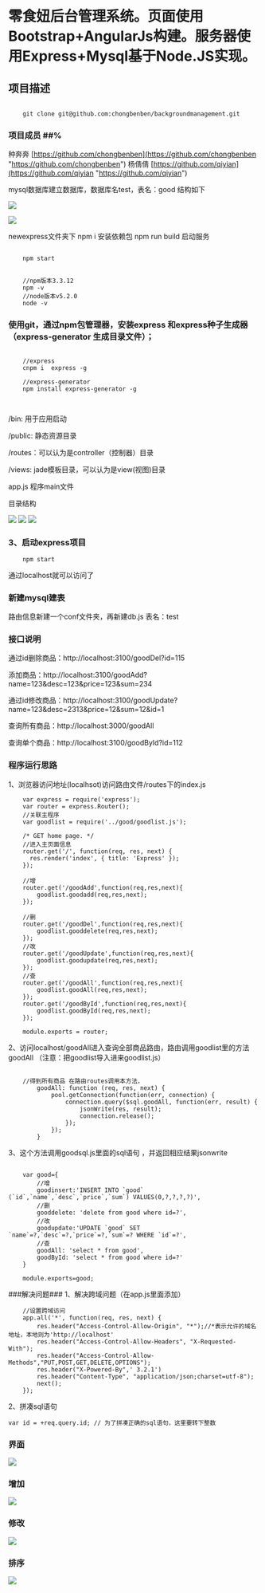 # 零食妞后台管理系统。页面使用Bootstrap+AngularJs构建。服务器使用Express+Mysql基于Node.JS实现。 #
## 项目描述 ##

```

	git clone git@github.com:chongbenben/backgroundmanagement.git
```
### 项目成员 ##%

种奔奔 [https://github.com/chongbenben](https://github.com/chongbenben "https://github.com/chongbenben")
杨倩倩 [https://github.com/qiyian](https://github.com/qiyian "https://github.com/qiyian")

 mysql数据库建立数据库，数据库名test，表名：good 结构如下

![](http://ogbpwv1g9.bkt.clouddn.com/zzz.jpg)

![](http://ogbpwv1g9.bkt.clouddn.com/QQ%E6%88%AA%E5%9B%BE20161108210657.jpg)

 newexpress文件夹下 npm i 安装依赖包 npm run build 启动服务

```

	npm start

```


```

	//npm版本3.3.12
	npm -v
	//node版本v5.2.0
	node -v
```
### 使用git，通过npm包管理器，安装express 和express种子生成器（express-generator 生成目录文件）； ###

```

	//express
	cnpm i	express -g

	//express-generator
	npm install express-generator -g

	

```

/bin: 用于应用启动

/public: 静态资源目录

/routes：可以认为是controller（控制器）目录

/views: jade模板目录，可以认为是view(视图)目录

app.js 程序main文件

目录结构

![](http://ogbpwv1g9.bkt.clouddn.com/1.jpg)
![](http://ogbpwv1g9.bkt.clouddn.com/2.jpg)
![](http://ogbpwv1g9.bkt.clouddn.com/3.jpg)

### 3、启动express项目 ###

```
	npm start

```

通过localhost就可以访问了

### 新建mysql建表 ###
路由信息新建一个conf文件夹，再新建db.js
表名：test


### 接口说明 ###

通过id删除商品：http://localhost:3100/goodDel?id=115

添加商品：http://localhost:3100/goodAdd?
name=123&desc=123&price=123&sum=234

通过id修改商品：http://localhost:3100/goodUpdate?name=123&desc=2313&price=12&sum=12&id=1

查询所有商品：http://localhost:3000/goodAll

查询单个商品：http://localhost:3100/goodById?id=112

### 程序运行思路 ###

1、浏览器访问地址(localhsot)访问路由文件/routes下的index.js

```
	var express = require('express');
	var router = express.Router();
	//关联主程序
	var goodlist = require('../good/goodlist.js');
	
	/* GET home page. */
	//进入主页面信息
	router.get('/', function(req, res, next) {
	  res.render('index', { title: 'Express' });
	});
	
	//增
	router.get('/goodAdd',function(req,res,next){
		goodlist.goodadd(req,res,next);
	});
	
	//删
	router.get('/goodDel',function(req,res,next){
		goodlist.gooddelete(req,res,next);
	});
	//改
	router.get('/goodUpdate',function(req,res,next){
		goodlist.goodupdate(req,res,next);
	});
	//查
	router.get('/goodAll',function(req,res,next){
		goodlist.goodAll(req,res,next);
	});
	router.get('/goodById',function(req,res,next){
		goodlist.goodById(req,res,next);
	});
	
	module.exports = router;
```
2、访问localhost/goodAll进入查询全部商品路由，路由调用goodlist里的方法goodAll （注意：把goodlist导入进来goodlist.js）

```

	//得到所有商品 在路由routes调用本方法，
		goodAll: function (req, res, next) {
	        pool.getConnection(function(err, connection) {
	            connection.query($sql.goodAll, function(err, result) {
	                jsonWrite(res, result);
	                connection.release();
	            });
	        });
	    }

```
3、这个方法调用goodsql.js里面的sql语句 ，并返回相应结果jsonwrite
```

	var good={
		//增
		goodinsert:'INSERT INTO `good` (`id`,`name`,`desc`,`price`,`sum`) VALUES(0,?,?,?,?)',
		//删
		gooddelete: 'delete from good where id=?',
		//改
		goodupdate:'UPDATE `good` SET `name`=?,`desc`=?,`price`=?,`sum`=? WHERE `id`=?',
	    //查
	    goodAll: 'select * from good',
	    goodById: 'select * from good where id=?'
	}
	
	module.exports=good;
```
###解决问题###
1、解决跨域问题（在app.js里面添加）
```
	//设置跨域访问
	app.all('*', function(req, res, next) {
	    res.header("Access-Control-Allow-Origin", "*");//*表示允许的域名地址，本地则为'http://localhost' 
	    res.header("Access-Control-Allow-Headers", "X-Requested-With");
	    res.header("Access-Control-Allow-Methods","PUT,POST,GET,DELETE,OPTIONS");
	    res.header("X-Powered-By",' 3.2.1')
	    res.header("Content-Type", "application/json;charset=utf-8");
	    next();
	});
```	

2、拼凑sql语句

	var id = +req.query.id; // 为了拼凑正确的sql语句，这里要转下整数
  
### 界面 ###
![](http://ogbpwv1g9.bkt.clouddn.com/4.jpg)
### 增加 ###
![](http://ogbpwv1g9.bkt.clouddn.com/5.jpg)
### 修改 ###
![](http://ogbpwv1g9.bkt.clouddn.com/6.jpg)
### 排序 ###
![](http://ogbpwv1g9.bkt.clouddn.com/7.jpg)
